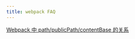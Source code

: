 ```yaml
---
title: webpack FAQ
---
```


[Webpack 中 path/publicPath/contentBase 的关系](https://github.com/fi3ework/blog/issues/39)
